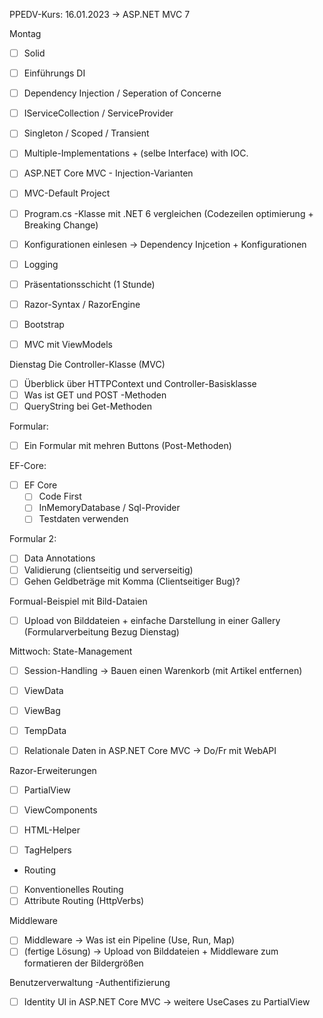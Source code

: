 ﻿PPEDV-Kurs: 16.01.2023 -> ASP.NET MVC 7 

Montag
- [ ] Solid
- [ ] Einführungs DI 
- [ ] Dependency Injection / Seperation of Concerne  
- [ ] IServiceCollection / ServiceProvider
- [ ] Singleton / Scoped / Transient 
- [ ] Multiple-Implementations + (selbe Interface) with IOC.
- [ ] ASP.NET Core MVC - Injection-Varianten
  
- [ ] MVC-Default Project
- [ ] Program.cs -Klasse mit .NET 6 vergleichen (Codezeilen optimierung + Breaking Change)
- [ ] Konfigurationen einlesen -> Dependency Injcetion + Konfigurationen
- [ ] Logging 


- [ ] Präsentationsschicht (1 Stunde) 
- [ ] Razor-Syntax / RazorEngine 
- [ ] Bootstrap
- [ ] MVC mit ViewModels



Dienstag
Die Controller-Klasse (MVC)
- [ ] Überblick über HTTPContext und Controller-Basisklasse
- [ ] Was ist GET und POST -Methoden
- [ ] QueryString bei Get-Methoden

Formular:
- [ ] Ein Formular mit mehren Buttons (Post-Methoden)

EF-Core: 
- [ ] EF Core 
  - [ ] Code First 
  - [ ] InMemoryDatabase / Sql-Provider
  - [ ] Testdaten verwenden

Formular 2:
- [ ] Data Annotations 
- [ ] Validierung (clientseitig und serverseitig)
- [ ] Gehen Geldbeträge mit Komma (Clientseitiger Bug)?

Formual-Beispiel mit Bild-Dataien
- [ ] Upload von Bilddateien + einfache Darstellung in einer Gallery (Formularverbeitung Bezug Dienstag)





Mittwoch:
State-Management
- [ ] Session-Handling -> Bauen einen Warenkorb (mit Artikel entfernen)
- [ ] ViewData
- [ ] ViewBag
- [ ] TempData

- [ ] Relationale Daten in ASP.NET Core MVC -> Do/Fr mit WebAPI

Razor-Erweiterungen
- [ ] PartialView
- [ ] ViewComponents
  
- [ ] HTML-Helper
- [ ] TagHelpers


- Routing
- [ ] Konventionelles Routing
- [ ] Attribute Routing (HttpVerbs)

Middleware
- [ ] Middleware -> Was ist ein Pipeline (Use, Run, Map)
- [ ] (fertige Lösung) -> Upload von Bilddateien + Middleware zum formatieren der Bildergrößen

Benutzerverwaltung -Authentifizierung 
- [ ] Identity UI in ASP.NET Core MVC -> weitere UseCases zu PartialView







